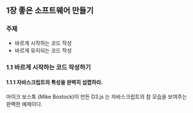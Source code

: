 ## 1장 좋은 소프트웨어 만들기

### 주제 
* 바르게 시작하는 코드 작성
* 바르게 유지되는 코드 작성

### 1.1 바르게 시작하는 코드 작성하기

#### 1.1.1 자바스크립트의 특성을 완벽히 섭렵하라.

마이크 보스톡 (Mike Bostock)이 만든 D3.js 는 자바스크립트의 참 모습을 보여주는 완벽한 예제이다.
